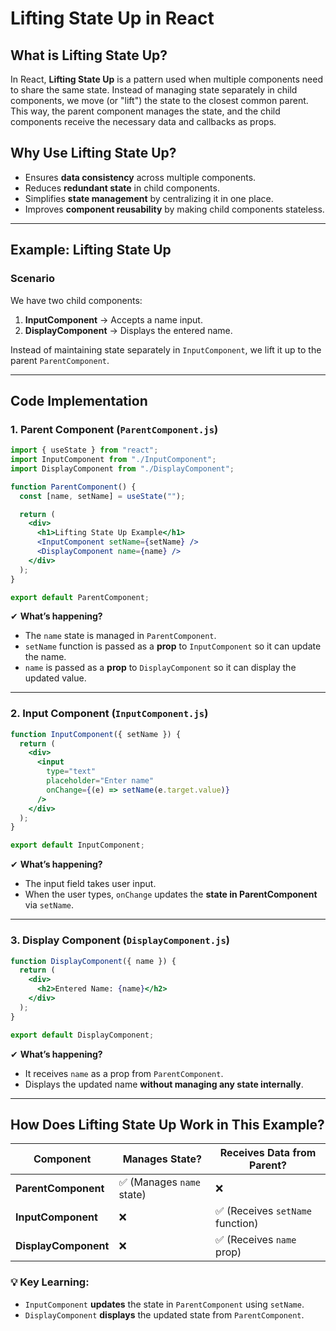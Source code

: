 # Lifting State Up in React

## What is Lifting State Up?
In React, **Lifting State Up** is a pattern used when multiple components need to share the same state. Instead of managing state separately in child components, we move (or "lift") the state to the closest common parent. This way, the parent component manages the state, and the child components receive the necessary data and callbacks as props.

## Why Use Lifting State Up?
- Ensures **data consistency** across multiple components.
- Reduces **redundant state** in child components.
- Simplifies **state management** by centralizing it in one place.
- Improves **component reusability** by making child components stateless.

---

## Example: Lifting State Up

### Scenario
We have two child components:
1. **InputComponent** → Accepts a name input.
2. **DisplayComponent** → Displays the entered name.

Instead of maintaining state separately in `InputComponent`, we lift it up to the parent `ParentComponent`.

---

## Code Implementation

### 1. Parent Component (`ParentComponent.js`)
```jsx
import { useState } from "react";
import InputComponent from "./InputComponent";
import DisplayComponent from "./DisplayComponent";

function ParentComponent() {
  const [name, setName] = useState("");

  return (
    <div>
      <h1>Lifting State Up Example</h1>
      <InputComponent setName={setName} />
      <DisplayComponent name={name} />
    </div>
  );
}

export default ParentComponent;
```
✔ **What’s happening?**
- The `name` state is managed in `ParentComponent`.
- `setName` function is passed as a **prop** to `InputComponent` so it can update the name.
- `name` is passed as a **prop** to `DisplayComponent` so it can display the updated value.

---

### 2. Input Component (`InputComponent.js`)
```jsx
function InputComponent({ setName }) {
  return (
    <div>
      <input
        type="text"
        placeholder="Enter name"
        onChange={(e) => setName(e.target.value)}
      />
    </div>
  );
}

export default InputComponent;
```
✔ **What’s happening?**
- The input field takes user input.
- When the user types, `onChange` updates the **state in ParentComponent** via `setName`.

---

### 3. Display Component (`DisplayComponent.js`)
```jsx
function DisplayComponent({ name }) {
  return (
    <div>
      <h2>Entered Name: {name}</h2>
    </div>
  );
}

export default DisplayComponent;
```
✔ **What’s happening?**
- It receives `name` as a prop from `ParentComponent`.
- Displays the updated name **without managing any state internally**.

---

## How Does Lifting State Up Work in This Example?

| **Component**       | **Manages State?** | **Receives Data from Parent?** |
|---------------------|------------------|-----------------------------|
| **ParentComponent** | ✅ (Manages `name` state) | ❌ |
| **InputComponent**  | ❌ | ✅ (Receives `setName` function) |
| **DisplayComponent** | ❌ | ✅ (Receives `name` prop) |

### 💡 Key Learning:
- `InputComponent` **updates** the state in `ParentComponent` using `setName`.
- `DisplayComponent` **displays** the updated state from `ParentComponent`.


